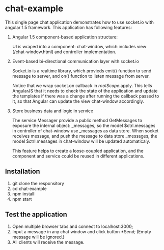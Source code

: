# chat-example

This single page chat application demonstrates how to use socket.io with angular 1.5 framework. This application has following features:

1. Angular 1.5 component-based application structure:

   UI is wraped into a component: chat-window, which includes view (/chat-window.html) and controller implementation.

2. Event-based bi-directional communication layer with socket.io

   Socket.io is a realtime library, which provieds emit() function to send message to server, and on() function to listen message from server.

   Notice that we wrap socket.on callback in $rootScope.$apply. This tells AngularJS that it needs to check the state of the application and update the templates if there was a change after running the callback passed to it, so that Angular can update the view chat-window accordingly.


3. Store business data and logic in service
   
   The service Messager provide a public method GetMessages to exposure the internal object: _messages, so the model $ctrl.messages in controller of chat-window use _messages as data store. When socket receives message, and push the message to data store _messages, the model $ctrl.messages in chat-window will be updated automaticaly.
   
   This feature helps to create a loose-coupled application, and the component and service could be reused in different applications.

## Installation

1. git clone the responsitory
2. cd chat-example
3. npm install
4. npm start


## Test the application

1. Open multiple browser tabs and connect to localhost:3000; 
2. Input a message in any chat window and click button *Send; (Empty message will be ignored.)
3. All clients will receive the message.